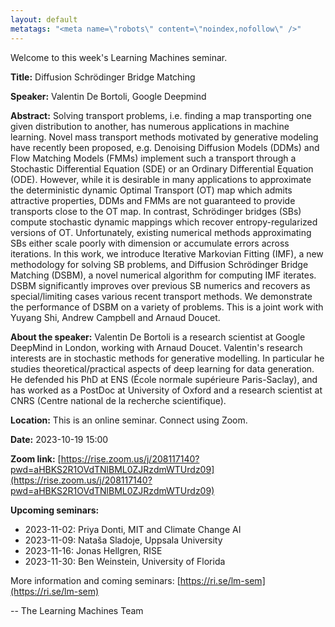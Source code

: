 ```yaml
---
layout: default
metatags: "<meta name=\"robots\" content=\"noindex,nofollow\" />"
---
```

Welcome to this week's Learning Machines seminar.

**Title:** Diffusion Schrödinger Bridge Matching

**Speaker:** Valentin De Bortoli, Google Deepmind

**Abstract:** Solving transport problems, i.e. finding a map transporting one given distribution to another, has numerous applications in machine learning. Novel mass transport methods motivated by generative modeling have recently been proposed, e.g. Denoising Diffusion Models (DDMs) and Flow Matching Models (FMMs) implement such a transport through a Stochastic Differential Equation (SDE) or an Ordinary Differential Equation (ODE). However, while it is desirable in many applications to approximate the deterministic dynamic Optimal Transport (OT) map which admits attractive properties, DDMs and FMMs are not guaranteed to provide transports close to the OT map. In contrast, Schrödinger bridges (SBs) compute stochastic dynamic mappings which recover entropy-regularized versions of OT. Unfortunately, existing numerical methods approximating SBs either scale poorly with dimension or accumulate errors across iterations. In this work, we introduce Iterative Markovian Fitting (IMF), a new methodology for solving SB problems, and Diffusion Schrödinger Bridge Matching (DSBM), a novel numerical algorithm for computing IMF iterates. DSBM significantly improves over previous SB numerics and recovers as special/limiting cases various recent transport methods. We demonstrate the performance of DSBM on a variety of problems. This is a joint work with Yuyang Shi, Andrew Campbell and Arnaud Doucet.

**About the speaker:** Valentin De Bortoli is a research scientist at Google DeepMind in London, working with Arnaud Doucet. Valentin's research interests are in stochastic methods for generative modelling. In particular he studies theoretical/practical aspects of deep learning for data generation. He defended his PhD at ENS (École normale supérieure Paris-Saclay), and has worked as a PostDoc at University of Oxford and a research scientist at CNRS (Centre national de la recherche scientifique).

**Location:** This is an online seminar. Connect using Zoom.

**Date:** 2023-10-19 15:00

**Zoom link:** [https://rise.zoom.us/j/208117140?pwd=aHBKS2R1OVdTNlBML0ZJRzdmWTUrdz09](https://rise.zoom.us/j/208117140?pwd=aHBKS2R1OVdTNlBML0ZJRzdmWTUrdz09)

**Upcoming seminars:**

* 2023-11-02: Priya Donti, MIT and Climate Change AI
* 2023-11-09: Nataša Sladoje, Uppsala University
* 2023-11-16: Jonas Hellgren, RISE
* 2023-11-30: Ben Weinstein, University of Florida

More information and coming seminars: [https://ri.se/lm-sem](https://ri.se/lm-sem)

-- The Learning Machines Team

